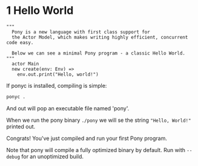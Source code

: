 # 1 Hello World

```pony
"""
  Pony is a new language with first class support for
  the Actor Model, which makes writing highly efficient, concurrent code easy.

  Below we can see a minimal Pony program - a classic Hello World.
"""
  actor Main
  new create(env: Env) =>
    env.out.print("Hello, world!")
```

If ponyc is installed, compiling is simple:

```bash
ponyc .
```

And out will pop an executable file named 'pony'.

When we run the pony binary ```./pony``` we will se the string ```"Hello, World!"``` printed out.

Congrats! You've just compiled and run your first Pony program.

Note that pony will compile a fully optimized binary by default. Run with ```--debug``` for an unoptimized build.

